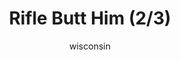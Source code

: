 ---
media: "images/rounds/round_4_2/riflebutt_2.png"
media_type: image
title: Rifle Butt Him (2/3)
author: wisconsin
desc: Soviet Commander Yuri Petrikov and Marine Kwon Myong-hwa deal with an intruder.
---